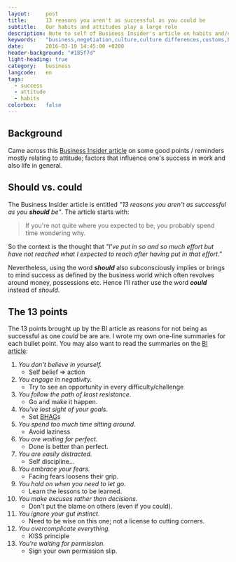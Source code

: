 ```yaml
---
layout:     post
title:      13 reasons you aren't as successful as you could be
subtitle:   Our habits and attitudes play a large role
description: Note to self of Business Insider's article on habits and/or attitudes that might be holding you and/or me back. 
keywords:   "business,negotiation,culture,culture differences,customs,habit,habit,attitude"
date:       2016-03-19 14:45:00 +0200
header-background: "#185f7d"
light-heading: true
category:   business
langcode:   en
tags:
  - success
  - attitude
  - habits
colorbox:   false
---
```


## Background

Came across this [Business Insider article](http://www.businessinsider.com/13-reasons-you-arent-as-successful-as-you-should-be-2016-3) on some good points / reminders mostly relating to attitude; factors that influence one's success in work and also life in general.

## Should vs. could

The Business Insider article is entitled *"13 reasons you aren't as successful as you **should** be"*. The article starts with:

> If you're not quite where you expected to be, you probably spend time wondering why.

So the context is the thought that *"I've put in so and so much effort but have not reached what I expected to reach after having put in that effort."*

Nevertheless, using the word ***should*** also subconsciously implies or brings to mind success as defined by the business world which often revolves around money, possessions etc. Hence I'll rather use the word ***could*** instead of *should*.

## The 13 points

The 13 points brought up by the BI article as reasons for not being as successful as one *could* be are are. I wrote my own one-line summaries for each bullet point. You may also want to read the summaries on the [BI article](http://www.businessinsider.com/13-reasons-you-arent-as-successful-as-you-should-be-2016-3):

1. *You don't believe in yourself.*
	- Self belief => action
2. *You engage in negativity.*
	- Try to see an opportunity in every difficulty/challenge 
3. *You follow the path of least resistance.*
	- Go and make it happen.
4. *You've lost sight of your goals.*
	- Set [BHAG](https://en.wikipedia.org/wiki/Big_Hairy_Audacious_Goal)s
5. *You spend too much time sitting around.*
	- Avoid laziness
6. *You are waiting for perfect.*
	- Done is better than perfect.
7. *You are easily distracted.*
	- Self discipline...
8. *You embrace your fears.*
	- Facing fears loosens their grip.
9. *You hold on when you need to let go.*
	- Learn the lessons to be learned.
10. *You make excuses rather than decisions.*
	- Don't put the blame on others (even if you could).
11. *You ignore your gut instinct.*
	- Need to be wise on this one; not a license to cutting corners.
12. *You overcomplicate everything.*
	- KISS principle
13. *You're waiting for permission.*
	- Sign your own permission slip.

